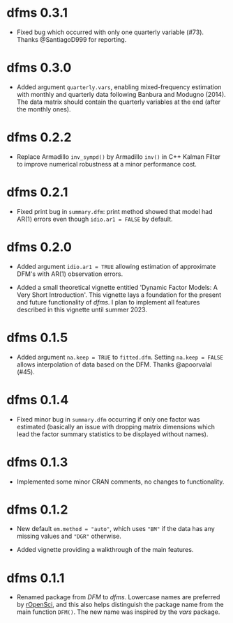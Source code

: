 # dfms 0.3.1

* Fixed bug which occurred with only one quarterly variable (#73). Thanks @SantiagoD999 for reporting.

# dfms 0.3.0

* Added argument `quarterly.vars`, enabling mixed-frequency estimation with monthly and quarterly data following Banbura and Modugno (2014). The data matrix should contain the quarterly variables at the end (after the monthly ones).

# dfms 0.2.2

* Replace Armadillo `inv_sympd()` by Armadillo `inv()` in C++ Kalman Filter to improve numerical robustness at a minor performance cost.

# dfms 0.2.1

* Fixed print bug in `summary.dfm`: print method showed that model had AR(1) errors even though `idio.ar1 = FALSE` by default. 

# dfms 0.2.0

* Added argument `idio.ar1 = TRUE` allowing estimation of approximate DFM's with AR(1) observation errors. 

* Added a small theoretical vignette entitled 'Dynamic Factor Models: A Very Short Introduction'. This vignette lays a foundation for the present and future functionality of *dfms*. I plan to implement all features described in this vignette until summer 2023. 

# dfms 0.1.5

* Added argument `na.keep = TRUE` to `fitted.dfm`. Setting `na.keep = FALSE` allows interpolation of data based on the DFM. Thanks @apoorvalal (#45).

# dfms 0.1.4

* Fixed minor bug in `summary.dfm` occurring if only one factor was estimated (basically an issue with dropping matrix dimensions which lead the factor summary statistics to be displayed without names).

# dfms 0.1.3

* Implemented some minor CRAN comments, no changes to functionality. 

# dfms 0.1.2

* New default `em.method = "auto"`, which uses `"BM"` if the data has any missing values and `"DGR"` otherwise. 

* Added vignette providing a walkthrough of the main features. 

# dfms 0.1.1

* Renamed package from *DFM* to *dfms*. Lowercase names are preferred by [rOpenSci](<https://devguide.ropensci.org/building.html?q=package%20name#package-name-and-metadata>), and this also helps distinguish the package name from the main function `DFM()`. The new name was inspired by the *vars* package. 
